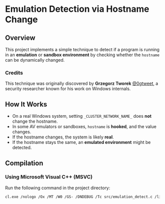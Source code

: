 # Emulation Detection via Hostname Change

## Overview
This project implements a simple technique to detect if a program is running in an **emulation** or **sandbox environment** by checking whether the `hostname` can be dynamically changed.

### **Credits**
This technique was originally discovered by **Grzegorz Tworek** [@0gtweet](https://twitter.com/0gtweet), a security researcher known for his work on Windows internals.

## How It Works
- On a real Windows system, setting `_CLUSTER_NETWORK_NAME_` does **not** change the hostname.
- In some AV emulators or sandboxes, `hostname` is **hooked**, and the value changes.
- If the hostname changes, the system is likely **real**.
- If the hostname stays the same, an **emulated environment** might be detected.

## Compilation
### **Using Microsoft Visual C++ (MSVC)**
Run the following command in the project directory:
```sh
cl.exe /nologo /Ox /MT /W0 /GS- /DNDEBUG /Tc src/emulation_detect.c /link /OUT:detect.exe /SUBSYSTEM:CONSOLE /MACHINE:x64
